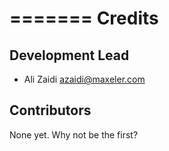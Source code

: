 =======
Credits
=======

Development Lead
----------------

* Ali Zaidi <azaidi@maxeler.com>


Contributors
------------

None yet. Why not be the first?

